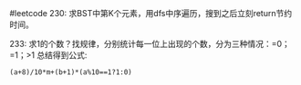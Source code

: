 #leetcode
230: 求BST中第K个元素，用dfs中序遍历，搜到之后立刻return节约时间。

233: 求1的个数？找规律，分别统计每一位上出现的个数，分为三种情况：=0；=1；>1 总结得到公式:

    (a+8)/10*m+(b+1)*(a%10==1?1:0)
